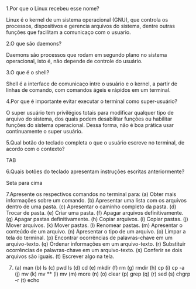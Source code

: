 1.Por que o Linux recebeu esse nome?

 Linux é o kernel de um sistema operacional (GNU), que controla os processos, dispositivos e gerencia arquivos do sistema, dentre outras funções que facilitam a comunicaço com o usuario.
 
2.O que são daemons?

 Daemons são processos que rodam em segundo plano no sistema operacional, isto é, não depende de controle do usuário.
 
3.O que é o shell?

 Shell é a interface de comunicaço intre o usuário e o kernel, a partir de linhas de comando, com comandos ágeis e rápidos em um terminal.
 
4.Por que é importante evitar executar o terminal como super-usuário?

 O super usuário tem privilégios totais para modificar qualquer tipo de arquivo do sistema, dos quais podem desabilitar funções ou habilitar funções do sistema operacional. Dessa forma, não é boa prática usar continuamente o super usuário.
 
5.Qual botão do teclado completa o que o usuário escreve no terminal, de acordo com o contexto?

TAB

6.Quais botões do teclado apresentam instruções escritas anteriormente?

Seta para cima

7.Apresente os respectivos comandos no terminal para: (a) Obter mais informações sobre um comando. (b) Apresentar uma lista com os arquivos dentro de uma pasta. (c) Apresentar o caminho completo da pasta. (d) Trocar de pasta. (e) Criar uma pasta. (f) Apagar arquivos definitivamente. (g) Apagar pastas definitivamente. (h) Copiar arquivos. (i) Copiar pastas. (j) Mover arquivos. (k) Mover pastas. (l) Renomear pastas. (m) Apresentar o conteúdo de um arquivo. (n) Apresentar o tipo de um arquivo. (o) Limpar a tela do terminal. (p) Encontrar ocorrências de palavras-chave em um arquivo-texto. (q) Ordenar informações em um arquivo-texto. (r) Substituir ocorrências de palavras-chave em um arquivo-texto. (s) Conferir se dois arquivos são iguais. (t) Escrever algo na tela.

 7. (a) man
    (b) ls
    (c) pwd ls
    (d) cd 
    (e) mkdir
    (f) rm
    (g) rmdir
    (h) cp
    (i) cp -a
    (j) mv
    (k) mv **
    (l) mv
    (m) more
    (n) 
    (o) clear
    (p) grep
    (q)
    (r) sed
    (s) chgrp -r
    (t) echo
